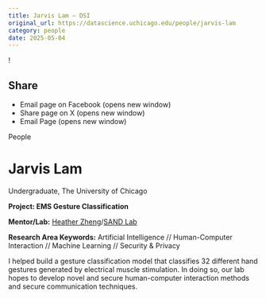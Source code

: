 ```yaml
---
title: Jarvis Lam – DSI
original_url: https://datascience.uchicago.edu/people/jarvis-lam
category: people
date: 2025-05-04
---
```


<!-- Table-like structure detected -->

!

## Share

* Email page on Facebook (opens new window)
* Share page on X (opens new window)
* Email Page (opens new window)

<!-- Table-like structure detected -->

People

# Jarvis Lam

Undergraduate, The University of Chicago

**Project: EMS Gesture Classification**

**Mentor/Lab:** [Heather Zheng](https://people.cs.uchicago.edu/~htzheng/)/[SAND Lab](http://sandlab.cs.uchicago.edu/)

**Research Area Keywords:** Artificial Intelligence // Human-Computer Interaction // Machine Learning // Security & Privacy

I helped build a gesture classification model that classifies 32 different hand gestures generated by electrical muscle stimulation. In doing so, our lab hopes to develop novel and secure human-computer interaction methods and secure communication techniques.